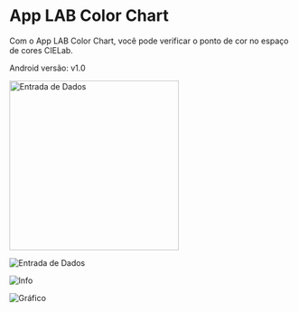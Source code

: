 # App LAB Color Chart

Com o App LAB Color Chart, você pode verificar o ponto de cor no espaço de cores CIELab.

Android versão: v1.0 

<img src="tela1.jpg" alt="Entrada de Dados" width="300"/>

![Entrada de Dados](/tela1.jpg)

![Info](/tela2.jpg)

![Gráfico](/tela3.jpg)
